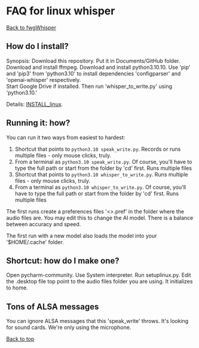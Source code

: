 # FAQ for linux whisper
[Back to fwgWhisper](../README.md)

## How do I install?
Synopsis:  Download this repository.   Put it in Documents/GitHub folder.
Download and install ffmpeg.   Download and install python3.10.10.  Use 'pip' and 'pip3' from
'python3.10' to install dependencies 'configparser' and 'openai-whisper' respectively.  
Start Google Drive if installed.  Then run 'whisper_to_write.py' using 'python3.10.'

Details:  [INSTALL_linux](INSTALL_linux.md).


## Running it:  how?
You can run it two ways from easiest to hardest:
1. Shortcut that points to `python3.10 speak_write.py`.  Records or runs multiple files - only mouse clicks, truly.
2. From a terminal as `python3.10 speak_write.py`.   Of course, you'll have to type the full path or start from the folder by 'cd' first.  Runs multiple files
3. Shortcut that points to `python3.10 whisper_to_write.py`.  Runs multiple files - only mouse clicks, truly.
4. From a terminal as `python3.10 whisper_to_write.py`.   Of course, you'll have to type the full path or start from the folder by 'cd' first.  Runs multiple files

The first runs create a preferences files '<>.pref' in the folder where the audio files are.   You may edit this to change the AI model.   There is a balance between accuracy and speed.

The first run with a new model also loads the model into your '$HOME/.cache' folder.

## Shortcut:  how do I make one?
Open pycharm-community.   Use System interpreter.   Run setuplinux.py.  Edit the .desktop file top
point to the audio files folder you are using.   It initializes to home.

## Tons of ALSA messages
You can ignore ALSA messages that this 'speak_write' throws.  It's looking for sound cards.  We're only using the microphone.


[Back to top](../README.md)
